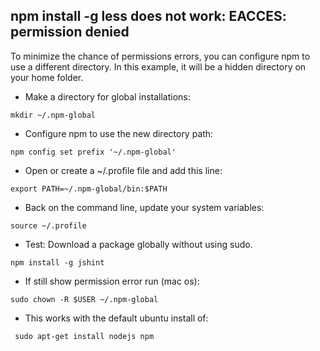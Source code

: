 <h2> npm install -g less does not work: EACCES: permission denied </h2>

<p>To minimize the chance of permissions errors, you can configure npm to use a different directory. In this example, it will be a hidden directory on your home folder.

- Make a directory for global installations:

 `mkdir ~/.npm-global`
- Configure npm to use the new directory path:

 `npm config set prefix '~/.npm-global'`
- Open or create a ~/.profile file and add this line:

 `export PATH=~/.npm-global/bin:$PATH`
- Back on the command line, update your system variables:

`source ~/.profile`
- Test: Download a package globally without using sudo.

`npm install -g jshint`
- If still show permission error run (mac os):

`sudo chown -R $USER ~/.npm-global`
- This works with the default ubuntu install of:

` sudo apt-get install nodejs npm` 

</p>
